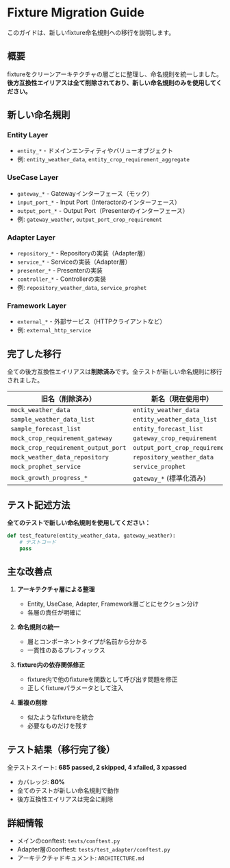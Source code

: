 # Fixture Migration Guide

このガイドは、新しいfixture命名規則への移行を説明します。

## 概要

fixtureをクリーンアーキテクチャの層ごとに整理し、命名規則を統一しました。
**後方互換性エイリアスは全て削除されており、新しい命名規則のみを使用してください。**

## 新しい命名規則

### Entity Layer
- `entity_*` - ドメインエンティティやバリューオブジェクト
- 例: `entity_weather_data`, `entity_crop_requirement_aggregate`

### UseCase Layer
- `gateway_*` - Gatewayインターフェース（モック）
- `input_port_*` - Input Port（Interactorのインターフェース）
- `output_port_*` - Output Port（Presenterのインターフェース）
- 例: `gateway_weather`, `output_port_crop_requirement`

### Adapter Layer
- `repository_*` - Repositoryの実装（Adapter層）
- `service_*` - Serviceの実装（Adapter層）
- `presenter_*` - Presenterの実装
- `controller_*` - Controllerの実装
- 例: `repository_weather_data`, `service_prophet`

### Framework Layer
- `external_*` - 外部サービス（HTTPクライアントなど）
- 例: `external_http_service`

## 完了した移行

全ての後方互換性エイリアスは**削除済み**です。全テストが新しい命名規則に移行されました。

| 旧名（削除済み） | 新名（現在使用中） |
|------|------|
| `mock_weather_data` | `entity_weather_data` |
| `sample_weather_data_list` | `entity_weather_data_list` |
| `sample_forecast_list` | `entity_forecast_list` |
| `mock_crop_requirement_gateway` | `gateway_crop_requirement` |
| `mock_crop_requirement_output_port` | `output_port_crop_requirement` |
| `mock_weather_data_repository` | `repository_weather_data` |
| `mock_prophet_service` | `service_prophet` |
| `mock_growth_progress_*` | `gateway_*` (標準化済み) |

## テスト記述方法

**全てのテストで新しい命名規則を使用してください：**

```python
def test_feature(entity_weather_data, gateway_weather):
    # テストコード
    pass
```

## 主な改善点

1. **アーキテクチャ層による整理**
   - Entity, UseCase, Adapter, Framework層ごとにセクション分け
   - 各層の責任が明確に

2. **命名規則の統一**
   - 層とコンポーネントタイプが名前から分かる
   - 一貫性のあるプレフィックス

3. **fixture内の依存関係修正**
   - fixture内で他のfixtureを関数として呼び出す問題を修正
   - 正しくfixtureパラメータとして注入

4. **重複の削除**
   - 似たようなfixtureを統合
   - 必要なものだけを残す

## テスト結果（移行完了後）

全テストスイート: **685 passed, 2 skipped, 4 xfailed, 3 xpassed**
- カバレッジ: **80%**
- 全てのテストが新しい命名規則で動作
- 後方互換性エイリアスは完全に削除

## 詳細情報

- メインのconftest: `tests/conftest.py`
- Adapter層のconftest: `tests/test_adapter/conftest.py`
- アーキテクチャドキュメント: `ARCHITECTURE.md`

